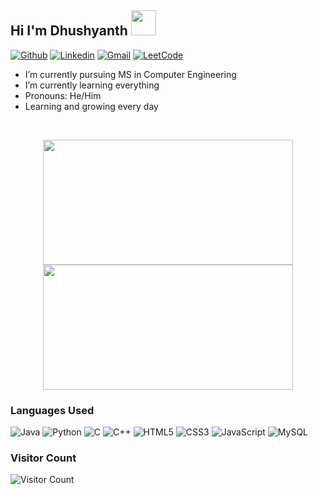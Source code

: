 

<h2 align="left"> Hi I'm Dhushyanth <img src="https://media.giphy.com/media/hvRJCLFzcasrR4ia7z/giphy.gif" height="40" width="40"> </h2>





[![Github](https://img.shields.io/badge/-Github-000?&logo=Github&logoColor=white)](https://github.com/Dhushyanth-Huliyurdurga-Manjunath)
[![Linkedin](https://img.shields.io/badge/-LinkedIn-blue?&logo=Linkedin&logoColor=white)](https://www.linkedin.com/in/dhushyanth-h-m/)
[![Gmail](https://img.shields.io/badge/-Gmail-c14438?&logo=Gmail&logoColor=white)](mailto:dhushyanthhm10@gmail.com)
[![LeetCode](https://img.shields.io/badge/-Leetcode-orange?&logo=Leetcode&logoColor=white)](https://leetcode.com/Dhushyanth21/)

- I’m currently pursuing MS in Computer Engineering
- I’m currently learning everything
- Pronouns: He/Him
- Learning and growing every day

<br/>
<p align="center">
  <img src="https://github-readme-streak-stats.herokuapp.com?user=Dhushyanth-Huliyurdurga-Manjunath" width="400" height="200" />
  <img src="https://leetcard.jacoblin.cool/dhushyanth21?theme=dark&font=Noto%20Sans%20Deseret" width="400" height="200" />
</p>


### Languages Used

![Java](https://img.shields.io/badge/java-%23ED8B00.svg?style=for-the-badge&logo=java&logoColor=white)
![Python](https://img.shields.io/badge/python-3670A0?style=for-the-badge&logo=python&logoColor=ffdd54)
![C](https://img.shields.io/badge/c-%2300599C.svg?style=for-the-badge&logo=c&logoColor=white)
![C++](https://img.shields.io/badge/c++-%2300599C.svg?style=for-the-badge&logo=c%2B%2B&logoColor=white)
![HTML5](https://img.shields.io/badge/html5-%23E34F26.svg?style=for-the-badge&logo=html5&logoColor=white)
![CSS3](https://img.shields.io/badge/css3-%231572B6.svg?style=for-the-badge&logo=css3&logoColor=white)
![JavaScript](https://img.shields.io/badge/javascript-%23323330.svg?style=for-the-badge&logo=javascript&logoColor=%23F7DF1E)
![MySQL](https://img.shields.io/badge/mysql-%2300f.svg?style=for-the-badge&logo=mysql&logoColor=white)


### Visitor Count

![Visitor Count](https://profile-counter.glitch.me/{Dhushyanth-Huliyurdurga-Manjunath}/count.svg)
